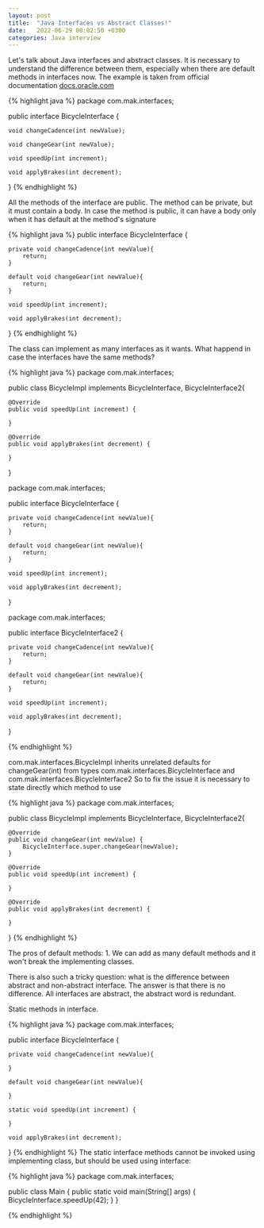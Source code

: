 ```yaml
---
layout: post
title:  "Java Interfaces vs Abstract Classes!"
date:   2022-06-29 00:02:50 +0300
categories: Java interview
---
```

Let's talk about Java interfaces and abstract classes. It is necessary to understand the difference between them, especially when there are default methods in interfaces now.
The example is taken from official documentation [docs.oracle.com][docs-oracle-com]

{% highlight java %}
package com.mak.interfaces;

public interface BicycleInterface {

    void changeCadence(int newValue);

    void changeGear(int newValue);

    void speedUp(int increment);

    void applyBrakes(int decrement);

}
{% endhighlight %}

All the methods of the interface are public.
The method can be private, but it must contain a body.
In case the method is public, it can have a body only when it has default at the method's signature

{% highlight java %}
public interface BicycleInterface {

    private void changeCadence(int newValue){
        return;
    }

    default void changeGear(int newValue){
        return;
    }

    void speedUp(int increment);

    void applyBrakes(int decrement);

}
{% endhighlight %}

The class can implement as many interfaces as it wants. What happend in case the interfaces have the same methods?

{% highlight java %}
package com.mak.interfaces;

public class BicycleImpl implements BicycleInterface, BicycleInterface2{

    @Override
    public void speedUp(int increment) {

    }

    @Override
    public void applyBrakes(int decrement) {

    }
}

package com.mak.interfaces;

public interface BicycleInterface {

    private void changeCadence(int newValue){
        return;
    }

    default void changeGear(int newValue){
        return;
    }

    void speedUp(int increment);

    void applyBrakes(int decrement);

}

package com.mak.interfaces;

public interface BicycleInterface2 {

    private void changeCadence(int newValue){
        return;
    }

    default void changeGear(int newValue){
        return;
    }

    void speedUp(int increment);

    void applyBrakes(int decrement);

}


{% endhighlight %}

com.mak.interfaces.BicycleImpl inherits unrelated defaults for changeGear(int) from types com.mak.interfaces.BicycleInterface and com.mak.interfaces.BicycleInterface2
So to fix the issue it is necessary to state directly which method to use

{% highlight java %}
package com.mak.interfaces;

public class BicycleImpl implements BicycleInterface, BicycleInterface2{

    @Override
    public void changeGear(int newValue) {
        BicycleInterface.super.changeGear(newValue);
    }

    @Override
    public void speedUp(int increment) {

    }

    @Override
    public void applyBrakes(int decrement) {

    }
}
{% endhighlight %}

The pros of default methods: 1. We can add as many default methods and it won't break the implementing classes.

There is also such a tricky question: what is the difference between abstract and non-abstract interface. The answer is that there is no difference. All interfaces are abstract, the abstract word is redundant.

Static methods in interface.

{% highlight java %}
package com.mak.interfaces;

public interface BicycleInterface {

    private void changeCadence(int newValue){

    }

    default void changeGear(int newValue){

    }

    static void speedUp(int increment) {

    }

    void applyBrakes(int decrement);

}
{% endhighlight %}
The static interface methods cannot be invoked using implementing class, but should be used using interface:

{% highlight java %}
package com.mak.interfaces;

public class Main {
public static void main(String[] args) {
BicycleInterface.speedUp(42);
}
}

{% endhighlight %}

[docs-oracle-com]: https://docs.oracle.com/javase/tutorial/java/concepts/interface.html
